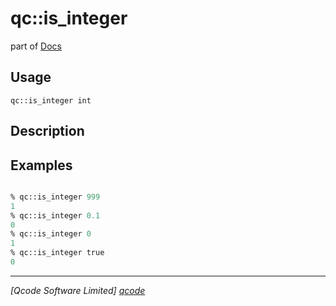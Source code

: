 qc::is_integer
==============

part of [Docs](../index.md)

Usage
-----
`qc::is_integer int`

Description
-----------


Examples
--------
```tcl

% qc::is_integer 999
1
% qc::is_integer 0.1
0
% qc::is_integer 0
1
% qc::is_integer true
0
```

----------------------------------
*[Qcode Software Limited] [qcode]*

[qcode]: http://www.qcode.co.uk "Qcode Software"